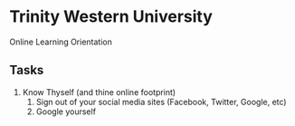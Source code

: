 # Trinity Western University

Online Learning Orientation

## Tasks

1. Know Thyself \(and thine online footprint\)
   1. Sign out of your social media sites \(Facebook, Twitter, Google, etc\)
   2. Google yourself



